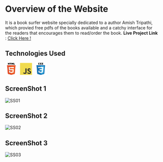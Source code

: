# Overview of the Website
It is a book surfer website specially dedicated to a author Amish Tripathi, which provied free pdfs of the books available and a catchy interface for the readers that encourages them to read/order the book.
**Live Project Link** : <a href="https://amishverse.netlify.app/"> Click Here !</a>

## Technologies Used
<img src="https://raw.githubusercontent.com/devicons/devicon/master/icons/html5/html5-original-wordmark.svg" alt="html5" width="40" height="40"/>&nbsp;
<img src="https://raw.githubusercontent.com/devicons/devicon/master/icons/javascript/javascript-original.svg" alt="javascript" width="40" height="40"/>&nbsp;
<img src="https://raw.githubusercontent.com/devicons/devicon/master/icons/css3/css3-original-wordmark.svg" alt="css3" width="40" height="40"/>&nbsp;

## ScreenShot 1
![SS01](https://github.com/himxnshutripathi/amishverse/assets/55108251/f346904d-aa2e-4a99-a8eb-0d499097f365)

## ScreenShot 2
![SS02](https://github.com/himxnshutripathi/amishverse/assets/55108251/302816e7-9e01-4fbb-ad38-4af71ac93eda)

## ScreenShot 3
![SS03](https://github.com/himxnshutripathi/amishverse/assets/55108251/3df9ab54-6320-4505-84bb-374c154584ba)
